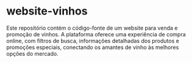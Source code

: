 # website-vinhos
Este repositório contém o código-fonte de um website para venda e promoção de vinhos. A plataforma oferece uma experiência de compra online, com filtros de busca, informações detalhadas dos produtos e promoções especiais, conectando os amantes de vinho às melhores opções do mercado.
